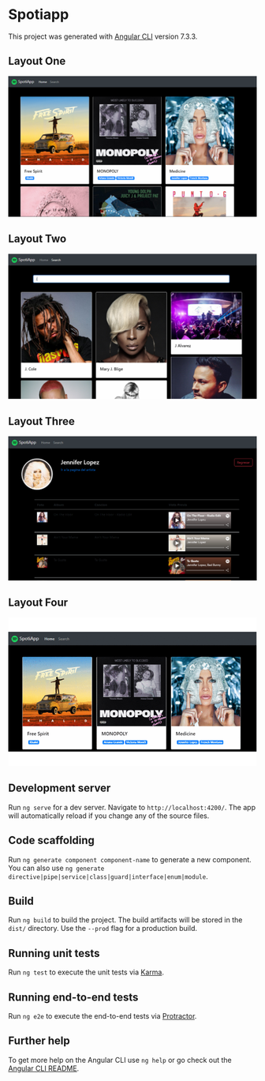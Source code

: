 # Spotiapp

This project was generated with [Angular CLI](https://github.com/angular/angular-cli) version 7.3.3.

## Layout One

![SpotiAPP](https://github.com/Crusiris/SpotiApp/blob/master/src/assets/img/SpotiApp1.PNG)

## Layout Two

![SpotiAPP](https://github.com/Crusiris/SpotiApp/blob/master/src/assets/img/SpotiApp2.PNG)

## Layout Three

![SpotiAPP](https://github.com/Crusiris/SpotiApp/blob/master/src/assets/img/SpotiApp3.PNG)

## Layout Four

![SpotiAPP](https://github.com/Crusiris/SpotiApp/blob/master/src/assets/img/SpotiApp.gif)

## Development server

Run `ng serve` for a dev server. Navigate to `http://localhost:4200/`. The app will automatically reload if you change any of the source files.

## Code scaffolding

Run `ng generate component component-name` to generate a new component. You can also use `ng generate directive|pipe|service|class|guard|interface|enum|module`.

## Build

Run `ng build` to build the project. The build artifacts will be stored in the `dist/` directory. Use the `--prod` flag for a production build.

## Running unit tests

Run `ng test` to execute the unit tests via [Karma](https://karma-runner.github.io).

## Running end-to-end tests

Run `ng e2e` to execute the end-to-end tests via [Protractor](http://www.protractortest.org/).

## Further help

To get more help on the Angular CLI use `ng help` or go check out the [Angular CLI README](https://github.com/angular/angular-cli/blob/master/README.md).
